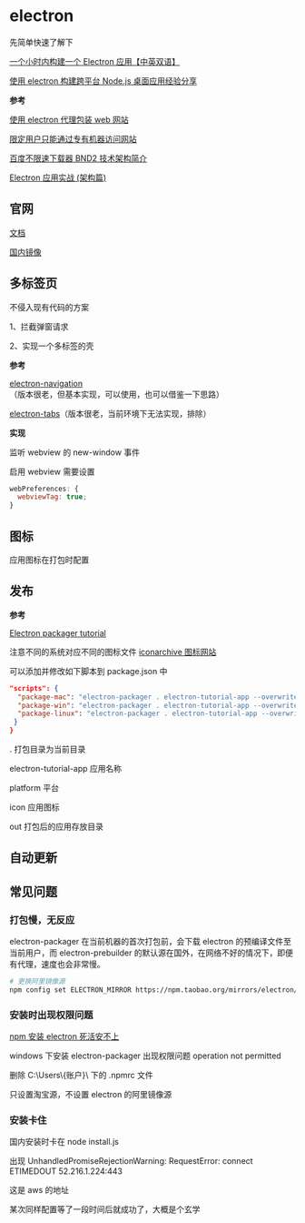 # electron

先简单快速了解下

[一个小时内构建一个 Electron 应用【中英双语】](https://www.bilibili.com/video/av65972154?from=search&seid=9625749770332205007)

[使用 electron 构建跨平台 Node.js 桌面应用经验分享](https://www.zhangxinxu.com/wordpress/2017/05/electron-node-js-desktop-application-experience/)

**参考**

[使用 electron 代理包装 web 网站](https://hacpai.com/article/1536561975474)

[限定用户只能通过专有机器访问网站](https://hacpai.com/article/1536118267393)

[百度不限速下载器 BND2 技术架构简介](https://hacpai.com/article/1535277215816)

[Electron 应用实战 (架构篇)](https://zhuanlan.zhihu.com/p/24275216)

## 官网

[文档](https://electronjs.org/docs)

[国内镜像](https://electronjs.org/docs/tutorial/installation)

## 多标签页

不侵入现有代码的方案

1、拦截弹窗请求

2、实现一个多标签的壳

**参考**

[electron-navigation](https://github.com/simply-coded/electron-navigation?utm_source=hacpai.com)（版本很老，但基本实现，可以使用，也可以借鉴一下思路）

[electron-tabs](https://github.com/brrd/electron-tabs)（版本很老，当前环境下无法实现，排除）

**实现**

监听 webview 的 new-window 事件

启用 webview 需要设置

```javascript
webPreferences: {
  webviewTag: true;
}
```

## 图标

应用图标在打包时配置

## 发布

**参考**

[Electron packager tutorial](https://www.christianengvall.se/electron-packager-tutorial/)

注意不同的系统对应不同的图标文件 [iconarchive 图标网站](http://www.iconarchive.com)

可以添加并修改如下脚本到 package.json 中

```json
"scripts": {
  "package-mac": "electron-packager . electron-tutorial-app --overwrite --platform=darwin --arch=x64 --icon=assets/icons/mac/icon.icns --prune=true --out=release-builds",
  "package-win": "electron-packager . electron-tutorial-app --overwrite --asar --platform=win32 --arch=ia32 --icon=assets/icons/win/icon.ico --prune=true --out=release-builds --version-string.CompanyName=CE --version-string.FileDescription=CE --version-string.ProductName=\"Electron Tutorial App\"",
  "package-linux": "electron-packager . electron-tutorial-app --overwrite --asar --platform=linux --arch=x64 --icon=assets/icons/png/1024x1024.png --prune=true --out=release-builds"
 }
}
```

. 打包目录为当前目录

electron-tutorial-app 应用名称

platform 平台

icon 应用图标

out 打包后的应用存放目录

## 自动更新

## 常见问题

### 打包慢，无反应

electron-packager 在当前机器的首次打包前，会下载 electron 的预编译文件至当前用户，而 electron-prebuilder 的默认源在国外，在网络不好的情况下，即便有代理，速度也会非常慢。

```bash
# 更换阿里镜像源
npm config set ELECTRON_MIRROR https://npm.taobao.org/mirrors/electron/
```

### 安装时出现权限问题

[npm 安装 electron 死活安不上](https://v2ex.com/t/616680)

windows 下安装 electron-packager 出现权限问题 operation not permitted

删除 C:\Users\\{账户}\ 下的 .npmrc 文件

只设置淘宝源，不设置 electron 的阿里镜像源

### 安装卡住

国内安装时卡在 node install.js

出现 UnhandledPromiseRejectionWarning: RequestError: connect ETIMEDOUT 52.216.1.224:443

这是 aws 的地址

某次同样配置等了一段时间后就成功了，大概是个玄学